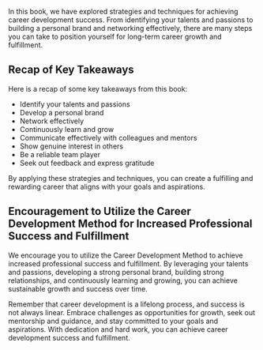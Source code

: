 
In this book, we have explored strategies and techniques for achieving career development success. From identifying your talents and passions to building a personal brand and networking effectively, there are many steps you can take to position yourself for long-term career growth and fulfillment.

Recap of Key Takeaways
----------------------

Here is a recap of some key takeaways from this book:

* Identify your talents and passions
* Develop a personal brand
* Network effectively
* Continuously learn and grow
* Communicate effectively with colleagues and mentors
* Show genuine interest in others
* Be a reliable team player
* Seek out feedback and express gratitude

By applying these strategies and techniques, you can create a fulfilling and rewarding career that aligns with your goals and aspirations.

Encouragement to Utilize the Career Development Method for Increased Professional Success and Fulfillment
---------------------------------------------------------------------------------------------------------

We encourage you to utilize the Career Development Method to achieve increased professional success and fulfillment. By leveraging your talents and passions, developing a strong personal brand, building strong relationships, and continuously learning and growing, you can achieve sustainable growth and success over time.

Remember that career development is a lifelong process, and success is not always linear. Embrace challenges as opportunities for growth, seek out mentorship and guidance, and stay committed to your goals and aspirations. With dedication and hard work, you can achieve career development success and fulfillment.

